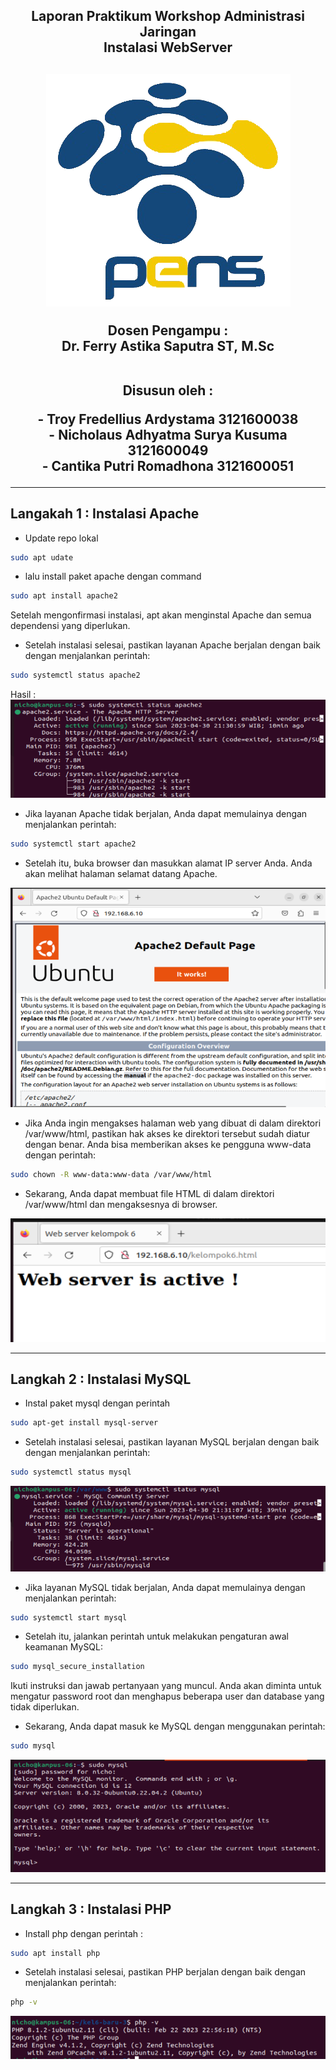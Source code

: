 <div align="center">
  <h2>Laporan Praktikum Workshop Administrasi Jaringan<br/>Instalasi WebServer<h2/>
  
  <img src="../asset/Logo_PENS.png" />
   
  <p align="center">
    Dosen Pengampu :
    <br />
    Dr. Ferry Astika Saputra ST, M.Sc
    <br/><br/>
    <p>
  <p>Disusun oleh :</p>
    - Troy Fredellius Ardystama 3121600038 <br/>
    - Nicholaus Adhyatma Surya Kusuma 3121600049 <br/> 
    - Cantika Putri Romadhona 3121600051 <br/>
    </p>
  </p>
</div>

---

## **Langakah 1 : Instalasi Apache**

- Update repo lokal 
```sh
sudo apt udate
```
- lalu install paket apache dengan command
```sh
sudo apt install apache2
```
 Setelah mengonfirmasi instalasi, apt akan menginstal Apache dan semua dependensi yang diperlukan.

- Setelah instalasi selesai, pastikan layanan Apache berjalan dengan baik dengan menjalankan perintah:

```sh
sudo systemctl status apache2
```
Hasil : 
<img src="./assets/apache-status.png"/>

- Jika layanan Apache tidak berjalan, Anda dapat memulainya dengan menjalankan perintah:
```sh
sudo systemctl start apache2
```
- Setelah itu, buka browser dan masukkan alamat IP server Anda. Anda akan melihat halaman selamat datang Apache.

<img src="./assets/apache-test.png"/>

- Jika Anda ingin mengakses halaman web yang dibuat di dalam direktori /var/www/html, pastikan hak akses ke direktori tersebut sudah diatur dengan benar. Anda bisa memberikan akses ke pengguna www-data dengan perintah:

```sh
sudo chown -R www-data:www-data /var/www/html
```
- Sekarang, Anda dapat membuat file HTML di dalam direktori /var/www/html dan mengaksesnya di browser.

<img src="./assets/web-server-kel-6.png"/>

---

## **Langkah 2 : Instalasi MySQL**

- Instal paket mysql dengan perintah

```sh
sudo apt-get install mysql-server
```

- Setelah instalasi selesai, pastikan layanan MySQL berjalan dengan baik dengan menjalankan perintah:

```sh
sudo systemctl status mysql
```

<img src="./assets/mysql-status.png"/>

- Jika layanan MySQL tidak berjalan, Anda dapat memulainya dengan menjalankan perintah:

```sh
sudo systemctl start mysql
```

- Setelah itu, jalankan perintah untuk melakukan pengaturan awal keamanan MySQL:

```sh
sudo mysql_secure_installation
```
Ikuti instruksi dan jawab pertanyaan yang muncul. Anda akan diminta untuk mengatur password root dan menghapus beberapa user dan database yang tidak diperlukan.

- Sekarang, Anda dapat masuk ke MySQL dengan menggunakan perintah:

```sh
sudo mysql
```
<img src="./assets/sudo_mysql.png"/>

---

## **Langkah 3 : Instalasi PHP**

- Install php dengan perintah :
```sh
sudo apt install php
```

- Setelah instalasi selesai, pastikan PHP berjalan dengan baik dengan menjalankan perintah:

```sh
php -v
```
<img src="./assets/php-v.png"/>